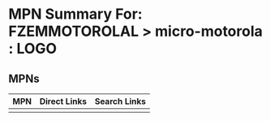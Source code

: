 



# MPN Summary For: FZEMMOTOROLAL > micro-motorola : LOGO

## MPNs
  

|MPN|Direct Links|Search Links|
| :--- | :--- | :--- |
||||
